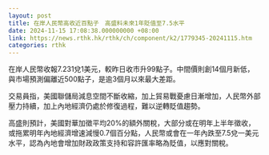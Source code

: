 ```yaml
---
layout: post
title: 在岸人民幣高收近百點子　高盛料未來1年貶值至7.5水平
date: 2024-11-15 17:08:38.000000000 +08:00
link: https://news.rthk.hk/rthk/ch/component/k2/1779345-20241115.htm
categories: rthk
---
```


在岸人民幣收報7.231兌1美元，較昨日收市升99點子。中間價則創14個月新低，與市場預測偏離近500點子，是逾3個月以來最大差距。

交易員指，美國聯儲局減息空間不斷收縮，加上貿易戰憂慮日漸增加，人民幣外部壓力持續，加上內地經濟仍處於修復過程，難以逆轉貶值趨勢。

高盛則預計，美國對華加徵平均20%的額外關稅，大部分或在明年上半年徵收，或拖累明年內地經濟增速減慢0.7個百分點，人民幣或會在一年內跌至7.5兌一美元水平，認為內地會增加財政政策支持和容許匯率略為貶值，以應對關稅。
